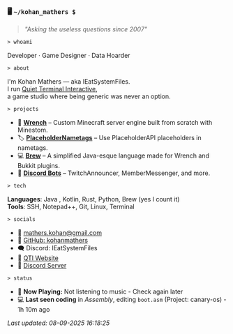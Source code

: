 ### 🖥️ `~/kohan_mathers $`

> *"Asking the useless questions since 2007"*

```txt
> whoami
```
Developer · Game Designer · Data Hoarder

```txt
> about
```
I'm Kohan Mathers — aka IEatSystemFiles.  
I run [Quiet Terminal Interactive](https://quietterminal.co.uk),  
a game studio where being generic was never an option.  

```txt
> projects
```

- 🔧 **[Wrench](https://github.com/kohanmathers)** – Custom Minecraft server engine built from scratch with Minestom.
- 🏷️ **[PlaceholderNametags](https://www.spigotmc.org/resources/placeholdernametags.125083/)** – Use PlaceholderAPI placeholders in nametags.
- 💻 **[Brew](https://github.com/KohanMathers/PaperBag/)** – A simplified Java-esque language made for Wrench and Bukkit plugins.
- 🤖 **[Discord Bots](https://discord.gg/FZuVXszuuM)** – TwitchAnnouncer, MemberMessenger, and more.

```txt
> tech
```

**Languages**: Java , Kotlin, Rust, Python, Brew (yes I count it)  
**Tools**: SSH, Notepad++, Git, Linux, Terminal  

```txt
> socials
```

- 📧 [mathers.kohan@gmail.com](mailto:mathers.kohan@gmail.com)  
- 🐙 [GitHub: kohanmathers](https://github.com/kohanmathers)  
- 🗨️ Discord: IEatSystemFiles  
- 🧠 [QTI Website](https://quietterminal.co.uk)  
- 🧵 [Discord Server](https://discord.gg/FZuVXszuuM)

```txt
> status
```

<!-- NOW_PLAYING -->
- 🎵 **Now Playing:** Not listening to music - Check again later
- 💻 **Last seen coding** in *Assembly*, editing `boot.asm` (Project: canary-os) - 1h 10m ago

*Last updated: 08-09-2025 16:18:25*
<!-- END_NOW_PLAYING -->

